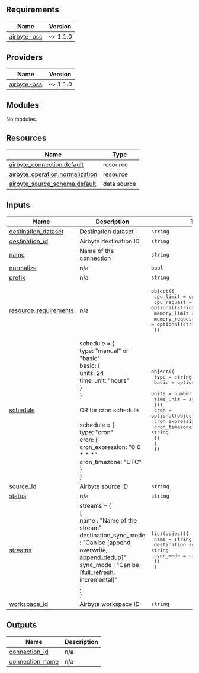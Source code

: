 ## Requirements

| Name | Version |
|------|---------|
| <a name="requirement_airbyte"></a> [airbyte-oss](https://registry.terraform.io/providers/aballiet/airbyte-oss/latest) | ~> 1.1.0 |

## Providers

| Name | Version |
|------|---------|
| <a name="provider_airbyte"></a> [airbyte-oss](https://registry.terraform.io/providers/aballiet/airbyte-oss/latest) | ~> 1.1.0 |

## Modules

No modules.

## Resources

| Name | Type |
|------|------|
| [airbyte_connection.default](https://registry.terraform.io/providers/aballiet/airbyte-oss/latest/docs/resources/connection) | resource |
| [airbyte_operation.normalization](https://registry.terraform.io/providers/aballiet/airbyte-oss/latest/docs/resources/operation) | resource |
| [airbyte_source_schema.default](https://registry.terraform.io/providers/aballiet/airbyte-oss/latest/docs/data-sources/source_schema) | data source |

## Inputs

| Name | Description | Type | Default | Required |
|------|-------------|------|---------|:--------:|
| <a name="input_destination_dataset"></a> [destination\_dataset](#input\_destination\_dataset) | Destination dataset | `string` | n/a | yes |
| <a name="input_destination_id"></a> [destination\_id](#input\_destination\_id) | Airbyte destination ID | `string` | n/a | yes |
| <a name="input_name"></a> [name](#input\_name) | Name of the connection | `string` | n/a | yes |
| <a name="input_normalize"></a> [normalize](#input\_normalize) | n/a | `bool` | n/a | yes |
| <a name="input_prefix"></a> [prefix](#input\_prefix) | n/a | `string` | `""` | no |
| <a name="input_resource_requirements"></a> [resource\_requirements](#input\_resource\_requirements) | n/a | <pre>object({<br>    cpu_limit      = optional(string)<br>    cpu_request    = optional(string)<br>    memory_limit   = optional(string)<br>    memory_request = optional(string)<br>  })</pre> | `{}` | no |
| <a name="input_schedule"></a> [schedule](#input\_schedule) | schedule = {<br>      type: "manual" or "basic"<br>      basic: {<br>        units: 24<br>        time\_unit: "hours"<br>      }<br>    }<br><br>    OR for cron schedule<br><br>    schedule = {<br>      type: "cron"<br>      cron: {<br>        cron\_expression: "0 0 * * *"<br>        cron\_timezone: "UTC"<br>      }<br>    } | <pre>object({<br>    type = string<br>    basic = optional(object({<br>      units     = number<br>      time_unit = string<br>    }))<br>    cron = optional(object({<br>      cron_expression = string<br>      cron_timezone   = string<br>      })<br>    )<br>  })</pre> | n/a | yes |
| <a name="input_source_id"></a> [source\_id](#input\_source\_id) | Airbyte source ID | `string` | n/a | yes |
| <a name="input_status"></a> [status](#input\_status) | n/a | `string` | `"active"` | no |
| <a name="input_streams"></a> [streams](#input\_streams) | streams = {<br>      [<br>        name : "Name of the stream"<br>        destination\_sync\_mode : "Can be [append, overwrite, append\_dedup]"<br>        sync\_mode : "Can be [full\_refresh, incremental]"<br>      ]<br>    } | <pre>list(object({<br>    name                  = string<br>    destination_sync_mode = string<br>    sync_mode             = string<br>    })<br>  )</pre> | n/a | yes |
| <a name="input_workspace_id"></a> [workspace\_id](#input\_workspace\_id) | Airbyte workspace ID | `string` | n/a | yes |

## Outputs

| Name | Description |
|------|-------------|
| <a name="output_connection_id"></a> [connection\_id](#output\_connection\_id) | n/a |
| <a name="output_connection_name"></a> [connection\_name](#output\_connection\_name) | n/a |
